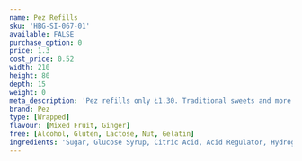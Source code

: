 ```yaml
---
name: Pez Refills
sku: 'HBG-SI-067-01'
available: FALSE
purchase_option: 0
price: 1.3
cost_price: 0.52
width: 210
height: 80
depth: 15
weight: 0
meta_description: 'Pez refills only Ł1.30. Traditional sweets and more at Humbugs Confectionery Store. Specialists in satisfying your sweet tooth!'
brand: Pez
type: [Wrapped]
flavour: [Mixed Fruit, Ginger]
free: [Alcohol, Gluten, Lactose, Nut, Gelatin]
ingredients: 'Sugar, Glucose Syrup, Citric Acid, Acid Regulator, Hydrogenated Vegetable Fat, Emulsifier, Flavourings'
---
```

